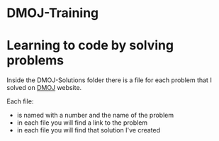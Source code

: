 #           DMOJ-Training
#  Learning to code by solving problems

Inside the DMOJ-Solutions folder there is a file for each problem that I solved on [DMOJ](https://dmoj.ca/) website.

Each file:
- is named with a number and the name of the problem
- in each file you will find a link to the problem
- in each file you will find that solution I've created

    